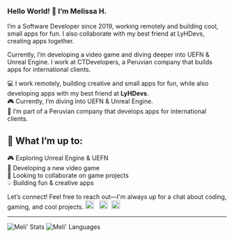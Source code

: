### Hello World! 👋 I’m Melissa H. 

I’m a Software Developer since 2019, working remotely and building cool, small apps for fun. I also collaborate with my best friend at LyHDevs, creating apps together.

Currently, I’m developing a video game and diving deeper into UEFN & Unreal Engine. I work at CTDevelopers, a Peruvian company that builds apps for international clients.  
  
  💻 I work remotely, building creative and small apps for fun, while also developing apps with my best friend at **LyHDevs**.  
  🎮 Currently, I’m diving into UEFN & Unreal Engine.  
  🏢 I’m part of a Peruvian company that develops apps for international clients.

## 🚀 What I’m up to:  
   🎮 Exploring Unreal Engine & UEFN  
   🔹 Developing a new video game  
   🤝 Looking to collaborate on game projects  
   💡 Building fun & creative apps

Let’s connect! Feel free to reach out—I'm always up for a chat about coding, gaming, and cool projects.
<a href="https://www.linkedin.com/in/melissahuertadev/"><img src="https://github.com/piratelicorne/piratelicorne/blob/master/icons/in-24.png" width="20px"></a> &nbsp;
<a href="https://www.youtube.com/channel/UCbTXsfGiE_PU32_krMQeusA"><img src="https://github.com/piratelicorne/piratelicorne/blob/master/icons/yt-24.png" width="20px"></a>&nbsp;
<a href="https://www.twitter.com/melihuertam"><img src="https://github.com/piratelicorne/piratelicorne/blob/master/icons/tw-24.png" width="20px"></a>

----

![Meli' Stats](https://github-readme-stats.vercel.app/api?username=melissahuertadev&show_icons=true&theme=buefy)
![Meli' Languages](https://github-readme-stats.vercel.app/api/top-langs/?username=melissahuertadev&hide=jupyter%20notebook&layout=compact)
